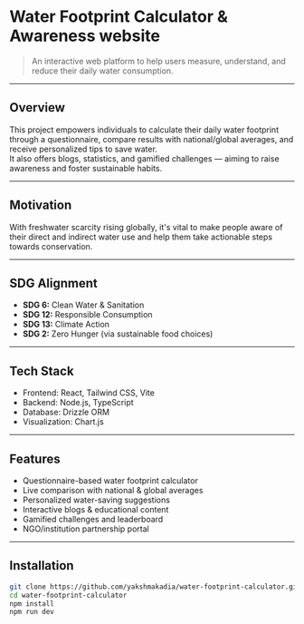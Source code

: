 #  Water Footprint Calculator & Awareness website

> An interactive web platform to help users measure, understand, and reduce their daily water consumption.

---

##  Overview
This project empowers individuals to calculate their daily water footprint through a questionnaire, compare results with national/global averages, and receive personalized tips to save water.  
It also offers blogs, statistics, and gamified challenges — aiming to raise awareness and foster sustainable habits.

---

##  Motivation
With freshwater scarcity rising globally, it's vital to make people aware of their direct and indirect water use and help them take actionable steps towards conservation.

---

##  SDG Alignment
- **SDG 6:** Clean Water & Sanitation
- **SDG 12:** Responsible Consumption
- **SDG 13:** Climate Action
- **SDG 2:** Zero Hunger (via sustainable food choices)

---

##  Tech Stack
- Frontend: React, Tailwind CSS, Vite
- Backend: Node.js, TypeScript
- Database: Drizzle ORM
- Visualization: Chart.js

---

##  Features
- Questionnaire-based water footprint calculator
- Live comparison with national & global averages
- Personalized water-saving suggestions
- Interactive blogs & educational content
- Gamified challenges and leaderboard
- NGO/institution partnership portal

---

##  Installation
```bash
git clone https://github.com/yakshmakadia/water-footprint-calculator.git
cd water-footprint-calculator
npm install
npm run dev

